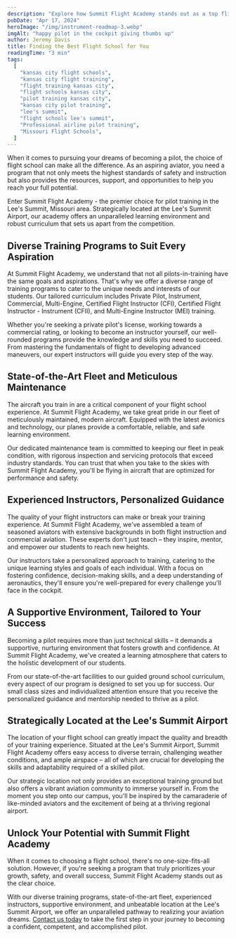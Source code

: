 ```yaml
---
description: "Explore how Summit Flight Academy stands out as a top flight school, focusing on quality instruction, a diverse curriculum, and a supportive learning environment that caters to both aspiring professional pilots and aviation enthusiasts."
pubDate: "Apr 17, 2024"
heroImage: "/img/instrument-roadmap-3.webp"
imgAlt: "happy pilot in the cockpit giving thumbs up"
author: Jeremy Davis
title: Finding the Best Flight School for You
readingTime: "3 min"
tags:
  [
    "kansas city flight schools",
    "kansas city flight training",
    "flight training kansas city",
    "flight schools kansas city",
    "pilot training kansas city",
    "kansas city pilot training",
    "lee's summit",
    "flight schools lee's summit",
    "Professional airline pilot training",
    "Missouri Flight Schools",
  ]
---
```


When it comes to pursuing your dreams of becoming a pilot, the choice of flight school can make all the difference. As an aspiring aviator, you need a program that not only meets the highest standards of safety and instruction but also provides the resources, support, and opportunities to help you reach your full potential.

Enter Summit Flight Academy - the premier choice for pilot training in the Lee's Summit, Missouri area. Strategically located at the Lee's Summit Airport, our academy offers an unparalleled learning environment and robust curriculum that sets us apart from the competition.

## Diverse Training Programs to Suit Every Aspiration

At Summit Flight Academy, we understand that not all pilots-in-training have the same goals and aspirations. That's why we offer a diverse range of training programs to cater to the unique needs and interests of our students. Our tailored curriculum includes Private Pilot, Instrument, Commercial, Multi-Engine, Certified Flight Instructor (CFI), Certified Flight Instructor - Instrument (CFII), and Multi-Engine Instructor (MEI) training.

Whether you're seeking a private pilot's license, working towards a commercial rating, or looking to become an instructor yourself, our well-rounded programs provide the knowledge and skills you need to succeed. From mastering the fundamentals of flight to developing advanced maneuvers, our expert instructors will guide you every step of the way.

## State-of-the-Art Fleet and Meticulous Maintenance

The aircraft you train in are a critical component of your flight school experience. At Summit Flight Academy, we take great pride in our fleet of meticulously maintained, modern aircraft. Equipped with the latest avionics and technology, our planes provide a comfortable, reliable, and safe learning environment.

Our dedicated maintenance team is committed to keeping our fleet in peak condition, with rigorous inspection and servicing protocols that exceed industry standards. You can trust that when you take to the skies with Summit Flight Academy, you'll be flying in aircraft that are optimized for performance and safety.

## Experienced Instructors, Personalized Guidance

The quality of your flight instructors can make or break your training experience. At Summit Flight Academy, we've assembled a team of seasoned aviators with extensive backgrounds in both flight instruction and commercial aviation. These experts don't just teach – they inspire, mentor, and empower our students to reach new heights.

Our instructors take a personalized approach to training, catering to the unique learning styles and goals of each individual. With a focus on fostering confidence, decision-making skills, and a deep understanding of aeronautics, they'll ensure you're well-prepared for every challenge you'll face in the cockpit.

## A Supportive Environment, Tailored to Your Success

Becoming a pilot requires more than just technical skills – it demands a supportive, nurturing environment that fosters growth and confidence. At Summit Flight Academy, we've created a learning atmosphere that caters to the holistic development of our students.

From our state-of-the-art facilities to our guided ground school curriculum, every aspect of our program is designed to set you up for success. Our small class sizes and individualized attention ensure that you receive the personalized guidance and mentorship needed to thrive as a pilot.

## Strategically Located at the Lee's Summit Airport

The location of your flight school can greatly impact the quality and breadth of your training experience. Situated at the Lee's Summit Airport, Summit Flight Academy offers easy access to diverse terrain, challenging weather conditions, and ample airspace – all of which are crucial for developing the skills and adaptability required of a skilled pilot.

Our strategic location not only provides an exceptional training ground but also offers a vibrant aviation community to immerse yourself in. From the moment you step onto our campus, you'll be inspired by the camaraderie of like-minded aviators and the excitement of being at a thriving regional airport.

## Unlock Your Potential with Summit Flight Academy

When it comes to choosing a flight school, there's no one-size-fits-all solution. However, if you're seeking a program that truly prioritizes your growth, safety, and overall success, Summit Flight Academy stands out as the clear choice.

With our diverse training programs, state-of-the-art fleet, experienced instructors, supportive environment, and unbeatable location at the Lee's Summit Airport, we offer an unparalleled pathway to realizing your aviation dreams. [Contact us today](https://www.summitflightacademy.com/about/visit-us/) to take the first step in your journey to becoming a confident, competent, and accomplished pilot.
